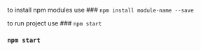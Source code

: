 to install npm modules use ### `npm install module-name --save`

to run project use ### `npm start`
### `npm start`

